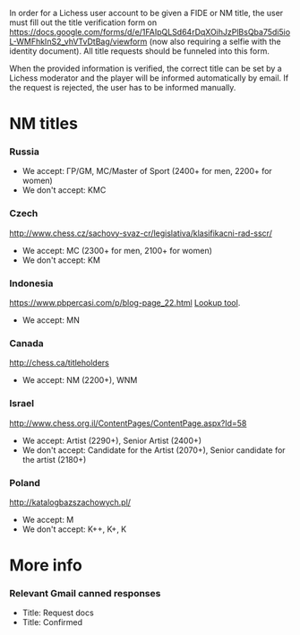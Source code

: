In order for a Lichess user account to be given a FIDE or NM title, the user must fill out the title verification form on https://docs.google.com/forms/d/e/1FAIpQLSd64rDqXOihJzPlBsQba75di5ioL-WMFhkInS2_vhVTvDtBag/viewform (now also requiring a selfie with the identity document). All title requests should be funneled into this form.

When the provided information is verified, the correct title can be set by a Lichess moderator and the player will be informed automatically by email. If the request is rejected, the user has to be informed manually.

# NM titles
### Russia

* We accept: ГР/GM, MC/Master of Sport (2400+ for men, 2200+ for women)
* We don't accept: KMC

### Czech

http://www.chess.cz/sachovy-svaz-cr/legislativa/klasifikacni-rad-sscr/

* We accept: MC (2300+ for men, 2100+ for women)
* We don't accept: KM

### Indonesia
https://www.pbpercasi.com/p/blog-page_22.html [Lookup tool](https://docs.google.com/spreadsheets/d/1HLh1nJnd0ryrsVABJvJNg6RzF8ODgyzHO1KZH5Y6_4k/edit).

* We accept: MN


### Canada
http://chess.ca/titleholders

* We accept: NM (2200+), WNM

### Israel
http://www.chess.org.il/ContentPages/ContentPage.aspx?Id=58

* We accept: Artist (2290+), Senior Artist (2400+)
* We don't accept: Candidate for the Artist (2070+), Senior candidate for the artist (2180+)

### Poland
http://katalogbazszachowych.pl/

* We accept: M
* We don't accept: K++, K+, K

# More info
### Relevant Gmail canned responses
* Title: Request docs
* Title: Confirmed